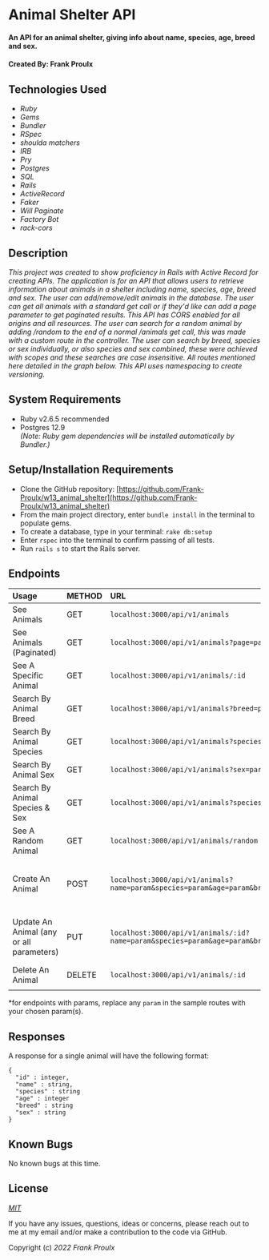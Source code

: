 # Animal Shelter API

#### An API for an animal shelter, giving info about name, species, age, breed and sex.

#### Created By: **Frank Proulx**


## Technologies Used

* _Ruby_
* _Gems_
* _Bundler_
* _RSpec_
* _shoulda matchers_
* _IRB_
* _Pry_
* _Postgres_
* _SQL_
* _Rails_
* _ActiveRecord_
* _Faker_
* _Will Paginate_
* _Factory Bot_
* _rack-cors_

## Description

_This project was created to show proficiency in Rails with Active Record for creating APIs. The application is for an API that allows users to retrieve information about animals in a shelter including name, species, age, breed and sex. The user can add/remove/edit animals in the database. The user can get all animals with a standard get call or if they'd like can add a page parameter to get paginated results. This API has CORS enabled for all origins and all resources. The user can search for a random animal by adding /random to the end of a normal /animals get call, this was made with a custom route in the controller. The user can search by breed, species or sex individually, or also species and sex combined, these were achieved with scopes and these searches are case insensitive. All routes mentioned here detailed in the graph below. This API uses namespacing to create versioning._

## System Requirements

* Ruby v2.6.5 recommended
* Postgres 12.9  
_(Note: Ruby gem dependencies will be installed automatically by Bundler.)_

## Setup/Installation Requirements

* Clone the GitHub repository: [https://github.com/Frank-Proulx/w13_animal_shelter](https://github.com/Frank-Proulx/w13_animal_shelter)
* From the main project directory, enter `bundle install` in the terminal to populate gems.
* To create a database, type in your terminal: 
      `rake db:setup`
* Enter `rspec` into the terminal to confirm passing of all tests.
* Run `rails s` to start the Rails server.

## Endpoints

|Usage | METHOD       | URL       | Params |
| :--------| :------------| :---------| :------|
|See Animals | GET    | `localhost:3000/api/v1/animals` | |
|See Animals (Paginated) | GET    | `localhost:3000/api/v1/animals?page=param` | _page_ |
|See A Specific Animal | GET    | `localhost:3000/api/v1/animals/:id` | |
|Search By Animal Breed | GET    | `localhost:3000/api/v1/animals?breed=param` | _breed_ |
|Search By Animal Species | GET    | `localhost:3000/api/v1/animals?species=param` | _species_ |
|Search By Animal Sex | GET    | `localhost:3000/api/v1/animals?sex=param` | _sex_ |
|Search By Animal Species & Sex | GET    | `localhost:3000/api/v1/animals?species=param&sex=param` | _species, sex_ |
|See A Random Animal | GET    | `localhost:3000/api/v1/animals/random` | |
|Create An Animal | POST    | `localhost:3000/api/v1/animals?name=param&species=param&age=param&breed=param&sex=param` | _name, species, age, breed, sex_ |
|Update An Animal (any or all parameters) | PUT    | `localhost:3000/api/v1/animals/:id?name=param&species=param&age=param&breed=param&sex=param` | _name, species, age, breed, sex_ |
|Delete An Animal | DELETE    |`localhost:3000/api/v1/animals/:id`| |  
|||||

*for endpoints with params, replace any `param` in the sample routes with your chosen param(s).

## Responses

A response for a single animal will have the following format:

```
{
  "id" : integer,
  "name" : string,
  "species" : string
  "age" : integer
  "breed" : string
  "sex" : string
}
```

## Known Bugs

No known bugs at this time.

## License

_[MIT](https://opensource.org/licenses/MIT)_

If you have any issues, questions, ideas or concerns, please reach out to me at my email and/or make a contribution to the code via GitHub.

Copyright (c) _2022_ _Frank Proulx_ 